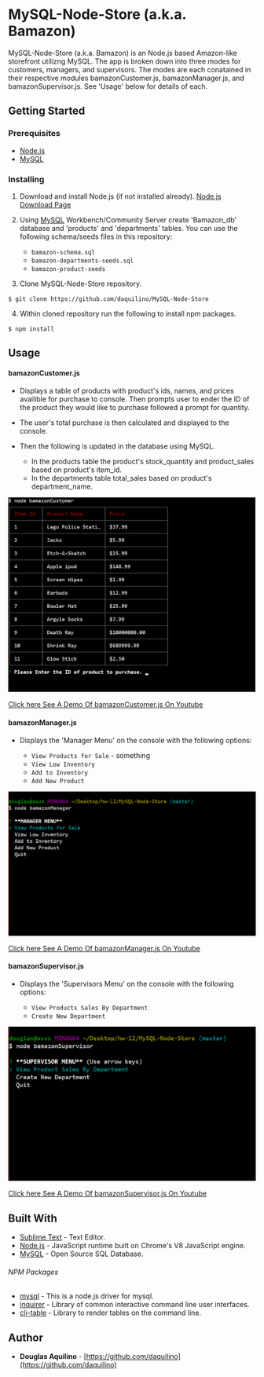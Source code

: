 # MySQL-Node-Store (a.k.a. Bamazon)
	
MySQL-Node-Store (a.k.a. Bamazon) is an Node.js based Amazon-like storefront utilizng MySQL. The app is broken down into three modes for customers, managers, and supervisors.  The modes are each conatained in their respective modules bamazonCustomer.js, bamazonManager.js, and bamazonSupervisor.js. See 'Usage' below for details of each. 

	
## Getting Started

### Prerequisites

* [Node.js](https://nodejs.org) 
* [MySQL](https://www.mysql.com/)


### Installing

1. Download and install Node.js (if not installed already). 
[Node.js Download Page](https://nodejs.org/en/download/)

2. Using [MySQL](https://www.mysql.com/) Workbench/Community Server  create 'Bamazon_db' database 
and 'products' and 'departments' tables. 
You can use the following schema/seeds files in this repository:
	
	* `bamazon-schema.sql`
	* `bamazon-departments-seeds.sql`
	* `bamazon-product-seeds`

3. Clone MySQL-Node-Store repository. 

```
$ git clone https://github.com/daquilino/MySQL-Node-Store
```

4. Within cloned repository run the following to install npm packages.

```
$ npm install
```


## Usage
#### bamazonCustomer.js

* Displays a table of products with product's ids, names, and prices availible for purchase to console. Then prompts user to ender the ID of the product they would like to purchase followed a prompt for quantity.

* The user's total purchase is then calculated and displayed to the console.

* Then the following is updated in the database using MySQL.
	* In the products table the product's stock_quantity and product_sales based on product's item_id.
	* In the departments table total_sales based on product's department_name. 

<img src="/images/customer.png" alt="bamazonCustomer screenshot" width="640">

 
 [Click here See A Demo Of bamazonCustomer.js On Youtube](https://www.youtube.com/watch?v=aYcN7VBt1L0)



 #### bamazonManager.js

*  Displays the 'Manager Menu' on the console with the following options:
	
	* `View Products for Sale` - something
	* `View Low Inventory`
	* `Add to Inventory`
	* `Add New Product`

<img src="/images/manager.png" alt="bamazonManager screenshot" width="640">

[Click here See A Demo Of bamazonManager.js On Youtube](https://www.youtube.com/watch?v=8DppxLZ7bqE)


#### bamazonSupervisor.js

*  Displays the 'Supervisors Menu' on the console with the following options:
	
	* `View Products Sales By Department`
	* `Create New Department`
	


<img src="/images/supervisor.png" alt="bamazonSupervisor screenshot" width="640">

[Click here See A Demo Of bamazonSupervisor.js On Youtube](https://www.youtube.com/watch?v=UW71qn9o-Qo)


## Built With

* [Sublime Text](https://www.sublimetext.com/) - Text Editor.
* [Node.js](https://nodejs.org) - JavaScript runtime built on Chrome's V8 JavaScript engine.
* [MySQL](https://www.mysql.com/) - Open Source SQL Database.

###### NPM Packages

* [mysql](https://www.npmjs.com/package/mysql)	- This is a node.js driver for mysql.
* [inquirer](https://www.npmjs.com/package/inquirer) - Library of common interactive command line user interfaces.
* [cli-table](https://www.npmjs.com/package/cli-table)	- Library to render tables on the command line.



## Author

* **Douglas Aquilino** - [https://github.com/daquilino](https://github.com/daquilino)